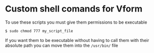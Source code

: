 # Custom shell comands for Vform

To use these scripts you must give them permissions to be executable

```sh
$ sudo chmod 777 my_script_file
```

If you want them to be executable without having to call them with their absolute path you can  move them into the `/usr/bin/` file